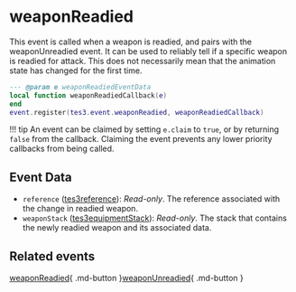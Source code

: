 # weaponReadied
<div class="search_terms" style="display: none">weaponreadied</div>

<!---
	This file is autogenerated. Do not edit this file manually. Your changes will be ignored.
	More information: https://github.com/MWSE/MWSE/tree/master/docs
-->

This event is called when a weapon is readied, and pairs with the weaponUnreadied event. It can be used to reliably tell if a specific weapon is readied for attack. This does not necessarily mean that the animation state has changed for the first time.

```lua
--- @param e weaponReadiedEventData
local function weaponReadiedCallback(e)
end
event.register(tes3.event.weaponReadied, weaponReadiedCallback)
```

!!! tip
	An event can be claimed by setting `e.claim` to `true`, or by returning `false` from the callback. Claiming the event prevents any lower priority callbacks from being called.

## Event Data

* `reference` ([tes3reference](../types/tes3reference.md)): *Read-only*. The reference associated with the change in readied weapon.
* `weaponStack` ([tes3equipmentStack](../types/tes3equipmentStack.md)): *Read-only*. The stack that contains the newly readied weapon and its associated data.


## Related events

[weaponReadied](./weaponReadied.md){ .md-button }[weaponUnreadied](./weaponUnreadied.md){ .md-button }

